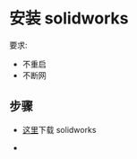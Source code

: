 # 安装 solidworks

要求:
* 不重启
* 不断网

## 步骤

* [这里](https://getintopc.com/softwares/3d-cad/solidworks-2024-free-download/)下载 solidworks

* 

<!--stackedit_data:
eyJoaXN0b3J5IjpbMTIwNTA2MDg2NF19
-->